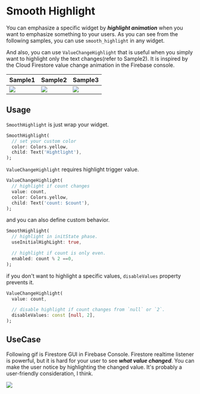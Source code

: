 <!-- 
This README describes the package. If you publish this package to pub.dev,
this README's contents appear on the landing page for your package.

For information about how to write a good package README, see the guide for
[writing package pages](https://dart.dev/guides/libraries/writing-package-pages). 

For general information about developing packages, see the Dart guide for
[creating packages](https://dart.dev/guides/libraries/create-library-packages)
and the Flutter guide for
[developing packages and plugins](https://flutter.dev/developing-packages). 
-->

# Smooth Highlight

You can emphasize a specific widget by ***highlight animation*** when you want to emphasize something to your users. As you can see from the following samples, you can use `smooth_highlight` in any widget.

And also, you can use `ValueChangeHighlight` that is useful when you simply want to highlight only the text changes(refer to Sample2). It is inspired by the Cloud Firestore value change animation in the Firebase console.

| Sample1 | Sample2 | Sample3 |
| --- | --- | --- |
| ![](https://user-images.githubusercontent.com/12729025/185746812-58353f9b-1de7-458e-9319-64444cac48b9.gif) | ![](https://user-images.githubusercontent.com/12729025/185746818-ffe72f20-2acf-4f48-80f7-d039757aa71b.gif) | ![](https://user-images.githubusercontent.com/12729025/185746809-777d992d-d791-4d92-b555-594bdd51c106.gif) |

## Usage

`SmoothHighlight` is just wrap your widget.
```dart
SmoothHighlight(
  // set your custom color
  color: Colors.yellow,
  child: Text('Hightlight'),
);
```

`ValueChangeHighlight` requires highlight trigger value.

```dart
ValueChangeHighlight(
  // highlight if count changes
  value: count,
  color: Colors.yellow,
  child: Text('count: $count'),
);
```

and you can also define custom behavior.

```dart
SmoothHighlight(
  // highlight in initState phase.
  useInitialHighLight: true,

  // highlight if count is only even.
  enabled: count % 2 ==0,
);
```

if you don't want to highlight a specific values, `disableValues` property prevents it.
```dart
ValueChangeHighlight(
  value: count,

  // disable highlight if count changes from `null` or `2`.
  disableValues: const [null, 2],
);
```

## UseCase

Following gif is Firestore GUI in Firebase Console. Firestore realtime listener is powerful, but it is hard for your user to see ***what value changed***. You can make the user notice by highlighting the changed value. It's probably a user-friendly consideration, I think.

![](https://user-images.githubusercontent.com/12729025/185757958-a0aef8e1-855a-47b0-b99c-7dad5010e2d0.gif)